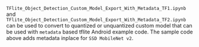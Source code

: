 
`TFlite_Object_Detection_Custom_Model_Export_With_Metadata_TF1.ipynb` and `TFlite_Object_Detection_Custom_Model_Export_With_Metadata_TF2.ipynb` can be used to convert to quantized or unquantized custom model that can be used with `metadata` based tflite Android example code. The sample code above adds metadata inplace for `SSD MobileNet v2`.
